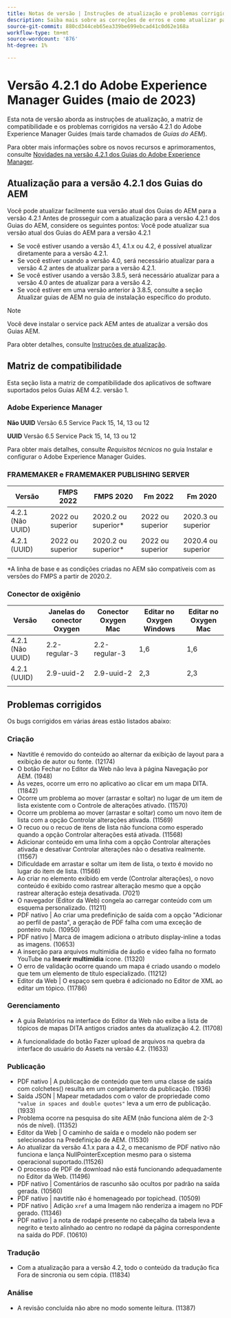 ```yaml
---
title: Notas de versão | Instruções de atualização e problemas corrigidos na versão 4.2.1 do Adobe Experience Manager Guides
description: Saiba mais sobre as correções de erros e como atualizar para as versões 4.2.1 do Adobe Experience Manager Guides
source-git-commit: 880cd344ceb65ea339be699ebcad41c0d62e168a
workflow-type: tm+mt
source-wordcount: '876'
ht-degree: 1%

---
```


# Versão 4.2.1 do Adobe Experience Manager Guides (maio de 2023)

Esta nota de versão aborda as instruções de atualização, a matriz de compatibilidade e os problemas corrigidos na versão 4.2.1 do Adobe Experience Manager Guides (mais tarde chamados de *Guias do AEM*).

Para obter mais informações sobre os novos recursos e aprimoramentos, consulte [Novidades na versão 4.2.1 dos Guias do Adobe Experience Manager](whats-new-4.2.1-release.md).

## Atualização para a versão 4.2.1 dos Guias do AEM


Você pode atualizar facilmente sua versão atual dos Guias do AEM para a versão 4.2.1 Antes de prosseguir com a atualização para a versão 4.2.1 dos Guias do AEM, considere os seguintes pontos: Você pode atualizar sua versão atual dos Guias do AEM para a versão 4.2.1
* Se você estiver usando a versão 4.1, 4.1.x ou 4.2, é possível atualizar diretamente para a versão 4.2.1.
* Se você estiver usando a versão 4.0, será necessário atualizar para a versão 4.2 antes de atualizar para a versão 4.2.1.
* Se você estiver usando a versão 3.8.5, será necessário atualizar para a versão 4.0 antes de atualizar para a versão 4.2.
* Se você estiver em uma versão anterior à 3.8.5, consulte a seção Atualizar guias de AEM no guia de instalação específico do produto.

>[!NOTE]
>
>Você deve instalar o service pack AEM antes de atualizar a versão dos Guias AEM.

Para obter detalhes, consulte [Instruções de atualização](../install-guide/upgrade-xml-documentation.md).

## Matriz de compatibilidade

Esta seção lista a matriz de compatibilidade dos aplicativos de software suportados pelos Guias AEM 4.2. versão 1.

### Adobe Experience Manager

**Não UUID**
Versão 6.5 Service Pack 15, 14, 13 ou 12

**UUID**
Versão 6.5 Service Pack 15, 14, 13 ou 12

Para obter mais detalhes, consulte *Requisitos técnicos* no guia Instalar e configurar o Adobe Experience Manager Guides.

### FRAMEMAKER e FRAMEMAKER PUBLISHING SERVER

| Versão | FMPS 2022 | FMPS 2020 | Fm 2022 | Fm 2020 |
| --- | --- | --- | --- | --- |
| 4.2.1 (Não UUID) | 2022 ou superior | 2020.2 ou superior* | 2022 ou superior | 2020.3 ou superior |
| 4.2.1 (UUID) | 2022 ou superior | 2020.2 ou superior* | 2022 ou superior | 2020.4 ou superior |
| | | | |

*A linha de base e as condições criadas no AEM são compatíveis com as versões do FMPS a partir de 2020.2.

### Conector de oxigênio

| Versão | Janelas do conector Oxygen | Conector Oxygen Mac | Editar no Oxygen Windows | Editar no Oxygen Mac |
| --- | --- | --- |--- |--- |
| 4.2.1 (Não UUID) | 2.2-regular-3 | 2.2-regular-3 | 1,6 | 1,6 |
| 4.2.1 (UUID) | 2.9-uuid-2 | 2.9-uuid-2 | 2,3 | 2,3 |
|  |  |   |

## Problemas corrigidos

Os bugs corrigidos em várias áreas estão listados abaixo:

### Criação  

* Navtitle é removido do conteúdo ao alternar da exibição de layout para a exibição de autor ou fonte. (12174)
* O botão Fechar no Editor da Web não leva à página Navegação por AEM. (1948)
* Às vezes, ocorre um erro no aplicativo ao clicar em um mapa DITA. (11842)
* Ocorre um problema ao mover (arrastar e soltar) no lugar de um item de lista existente com o Controle de alterações ativado. (11570)
* Ocorre um problema ao mover (arrastar e soltar) como um novo item de lista com a opção Controlar alterações ativada. (11569)
* O recuo ou o recuo de itens de lista não funciona como esperado quando a opção Controlar alterações está ativada. (11568)
* Adicionar conteúdo em uma linha com a opção Controlar alterações ativada e desativar Controlar alterações não o desativa realmente. (11567)
* Dificuldade em arrastar e soltar um item de lista, o texto é movido no lugar do item de lista. (11566)
* Ao criar no elemento exibido em verde (Controlar alterações), o novo conteúdo é exibido como rastrear alteração mesmo que a opção rastrear alteração esteja desativada. (7021)
* O navegador (Editor da Web) congela ao carregar conteúdo com um esquema personalizado. (11211)
* PDF nativo | Ao criar uma predefinição de saída com a opção &quot;Adicionar ao perfil de pasta&quot;, a geração de PDF falha com uma exceção de ponteiro nulo. (10950)
* PDF nativo | Marca de imagem adiciona o atributo display-inline a todas as imagens. (10653)
* A inserção para arquivos multimídia de áudio e vídeo falha no formato YouTube na **Inserir multimídia** ícone. (11320)
* O erro de validação ocorre quando um mapa é criado usando o modelo que tem um elemento de título especializado. (11212)
* Editor da Web | O espaço sem quebra é adicionado no Editor de XML ao editar um tópico. (11786)

### Gerenciamento

* A guia Relatórios na interface do Editor da Web não exibe a lista de tópicos de mapas DITA antigos criados antes da atualização 4.2. (11708)

* A funcionalidade do botão Fazer upload de arquivos na quebra da interface do usuário do Assets na versão 4.2. (11633)


### Publicação

* PDF nativo | A publicação de conteúdo que tem uma classe de saída com colchetes() resulta em um congelamento da publicação. (1936)
* Saída JSON | Mapear metadados com o valor de propriedade como `"value in spaces and double quotes"` leva a um erro de publicação. (1933)
* Problema ocorre na pesquisa do site AEM (não funciona além de 2-3 nós de nível). (11352)
* Editor da Web | O caminho de saída e o modelo não podem ser selecionados na Predefinição de AEM. (11530)
* Ao atualizar da versão 4.1.x para a 4.2, o mecanismo de PDF nativo não funciona e lança NullPointerException mesmo para o sistema operacional suportado.(11526)
* O processo de PDF de download não está funcionando adequadamente no Editor da Web. (11496)
* PDF nativo | Comentários de rascunho são ocultos por padrão na saída gerada. (10560)
* PDF nativo | navtitle não é homenageado por topichead. (10509)
* PDF nativo | Adição `xref` a uma Imagem não renderiza a imagem no PDF gerado. (11346)
* PDF nativo | a nota de rodapé presente no cabeçalho da tabela leva a negrito e texto alinhado ao centro no rodapé da página correspondente na saída do PDF. (10610)

### Tradução

* Com a atualização para a versão 4.2, todo o conteúdo da tradução fica Fora de sincronia ou sem cópia. (11834)

### Análise

* A revisão concluída não abre no modo somente leitura. (11387)
